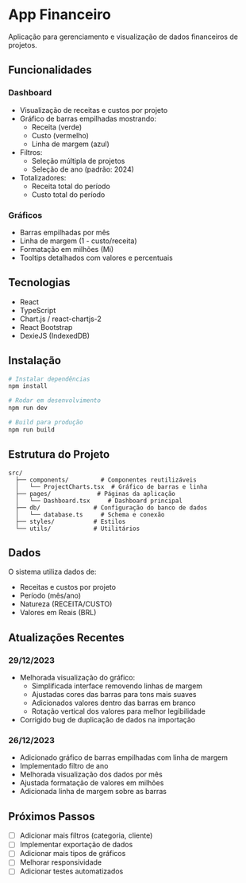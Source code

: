 # App Financeiro

Aplicação para gerenciamento e visualização de dados financeiros de projetos.

## Funcionalidades

### Dashboard
- Visualização de receitas e custos por projeto
- Gráfico de barras empilhadas mostrando:
  - Receita (verde)
  - Custo (vermelho)
  - Linha de margem (azul)
- Filtros:
  - Seleção múltipla de projetos
  - Seleção de ano (padrão: 2024)
- Totalizadores:
  - Receita total do período
  - Custo total do período

### Gráficos
- Barras empilhadas por mês
- Linha de margem (1 - custo/receita)
- Formatação em milhões (Mi)
- Tooltips detalhados com valores e percentuais

## Tecnologias

- React
- TypeScript
- Chart.js / react-chartjs-2
- React Bootstrap
- DexieJS (IndexedDB)

## Instalação

```bash
# Instalar dependências
npm install

# Rodar em desenvolvimento
npm run dev

# Build para produção
npm run build
```

## Estrutura do Projeto

```
src/
  ├── components/         # Componentes reutilizáveis
  │   └── ProjectCharts.tsx  # Gráfico de barras e linha
  ├── pages/             # Páginas da aplicação
  │   └── Dashboard.tsx     # Dashboard principal
  ├── db/               # Configuração do banco de dados
  │   └── database.ts     # Schema e conexão
  ├── styles/           # Estilos
  └── utils/            # Utilitários
```

## Dados

O sistema utiliza dados de:
- Receitas e custos por projeto
- Período (mês/ano)
- Natureza (RECEITA/CUSTO)
- Valores em Reais (BRL)

## Atualizações Recentes

### 29/12/2023
- Melhorada visualização do gráfico:
  - Simplificada interface removendo linhas de margem
  - Ajustadas cores das barras para tons mais suaves
  - Adicionados valores dentro das barras em branco
  - Rotação vertical dos valores para melhor legibilidade
- Corrigido bug de duplicação de dados na importação

### 26/12/2023
- Adicionado gráfico de barras empilhadas com linha de margem
- Implementado filtro de ano
- Melhorada visualização dos dados por mês
- Ajustada formatação de valores em milhões
- Adicionada linha de margem sobre as barras

## Próximos Passos

- [ ] Adicionar mais filtros (categoria, cliente)
- [ ] Implementar exportação de dados
- [ ] Adicionar mais tipos de gráficos
- [ ] Melhorar responsividade
- [ ] Adicionar testes automatizados
